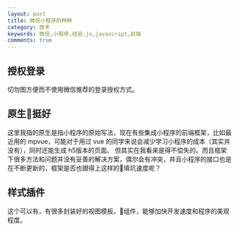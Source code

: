 ```yaml
---
layout: post
title: 微信小程序的种种
category: 技术
keywords: 微信,小程序,经验,js,javascript,前端
comments: true
---
```


## 授权登录
切勿图方便而不使用微信推荐的登录授权方式。

## 原生挺好
这里我指的原生是指小程序的原始写法，现在有些集成小程序的前端框架，比如最近用的 mpvue，可能对于用过 vue 的同学来说会减少学习小程序的成本（其实并没有），同时还能生成 h5版本的页面。
但其实在我看来是得不偿失的。而且框架下很多方法和问题并没有妥善的解决方案，偶尔会有冲突，并且小程序的接口也是在不断更新的，框架是否也跟得上这样的填坑速度呢？

## 样式插件
这个可以有，有很多封装好的视图模板，组件，能够加快开发速度和程序的美观程度。